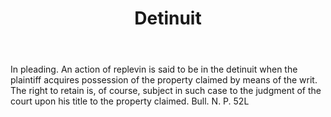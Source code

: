 ---
title: Detinuit
letter: D
permalink: "/definitions/bld-detinuit.html"
body: In pleading. An action of replevin is said to be in the detinuit when the plaintiff
  acquires possession of the property claimed by means of the writ. The right to retain
  is, of course, subject in such case to the judgment of the court upon his title
  to the property claimed. Bull. N. P. 52L
published_at: '2018-07-07'
source: Black's Law Dictionary 2nd Ed (1910)
layout: post
---